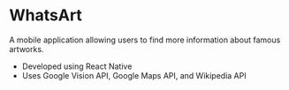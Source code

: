 # WhatsArt
A mobile application allowing users to find more information about famous artworks.
* Developed using React Native
* Uses Google Vision API, Google Maps API, and Wikipedia API
